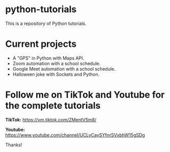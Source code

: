 # python-tutorials
This is a repository of Python tutorials.

# **Current projects**

- A "GPS" in Python with Maps API.
- Zoom automation with a school schedule.
- Google Meet automation with a school schedule.
- Halloween joke with Sockets and Python.

# **Follow me on TikTok and Youtube for the complete tutorials**

**TikTok:** https://vm.tiktok.com/ZMentV5m8/

**Youtube:** https://www.youtube.com/channel/UCLyCaySYfnrSVxbhW15gSDg

Thanks!

